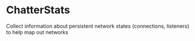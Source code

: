 # ChatterStats
Collect information about persistent network states (connections, listeners) to help map out networks
